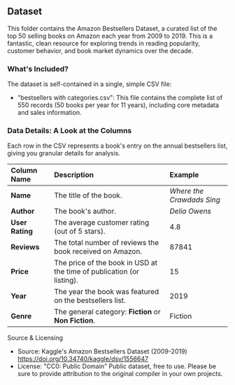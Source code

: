 ## Dataset
This folder contains the Amazon Bestsellers Dataset, a curated list of the top 50 selling books on Amazon each year from 2009 to 2019. This is a fantastic, clean resource for exploring trends in reading popularity, customer behavior, and book market dynamics over the decade.

### What's Included?
The dataset is self-contained in a single, simple CSV file:
- "bestsellers with categories.csv": This file contains the complete list of 550 records (50 books per year for 11 years), including core metadata and sales information.

### Data Details: A Look at the Columns

Each row in the CSV represents a book's entry on the annual bestsellers list, giving you granular details for analysis.

| Column Name | Description | Example | 
| :--- | :--- | :--- | 
| **Name** | The title of the book. | *Where the Crawdads Sing* | 
| **Author** | The book's author. | *Delia Owens* | 
| **User Rating** | The average customer rating (out of 5 stars). | 4.8 | 
| **Reviews** | The total number of reviews the book received on Amazon. | 87841 | 
| **Price** | The price of the book in USD at the time of publication (or listing). | 15 | 
| **Year** | The year the book was featured on the bestsellers list. | 2019 | 
| **Genre** | The general category: **Fiction** or **Non Fiction**. | Fiction |

Source & Licensing
- Source: Kaggle's Amazon Bestsellers Dataset (2009-2019) https://doi.org/10.34740/kaggle/dsv/1556647
- License: "CC0: Public Domain" Public dataset, free to use. Please be sure to provide attribution to the original compiler in your own projects.
